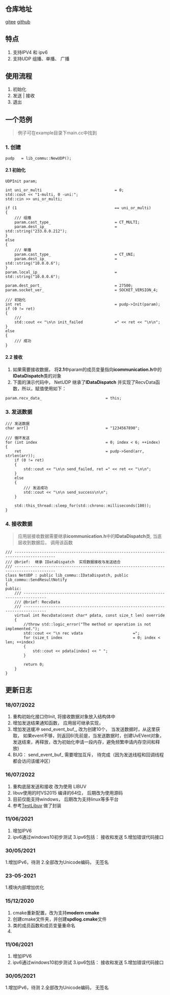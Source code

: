 
## 仓库地址
[gitee](https://gitee.com/mohistH/lib_udp)
[github](https://github.com/mohistH/lib_udp)


## 特点
 1. 支持IPV4 和 ipv6 
 2. 支持UDP 组播、单播、 广播


## 使用流程
 1. 初始化 
 2. 发送 | 接收
 3. 退出

## 一个范例
> 例子可在example目录下main.cc中找到

### 1. 创建
```
pudp   = lib_commu::NewUDP();
```

#### 2.1 初始化
```
UDPInit param;

int uni_or_multi                                = 0;
std::cout << "1-multi, 0 -uni:";
std::cin >> uni_or_multi;

if (1                                           == uni_or_multi)
{
	/// 组播
	param.cast_type_                            = CT_MULTI;
	param.dest_ip_                              = std::string("233.0.0.212");
}
else
{
	/// 单播
	param.cast_type_                            = CT_UNI;
	param.dest_ip_                              = std::string("10.0.0.6");
}
param.local_ip_                                 = std::string("10.0.0.6");

param.dest_port_                                = 27500;
param.socket_ver_                               = SOCKET_VERSION_4;

/// 初始化
int ret                                         = pudp->Init(param);
if (0 != ret)
{
	///
	std::cout << "\n\n init_failed              =" << ret << "\n\n";
}
else
{
	/// 成功
}
``` 
#### 2.2 接收
 1. 如果需要接收数据， 将**2.1**中param的成员变量指向**icommunication.h**中的**IDataDispatch**类的对象
 2. 下面的演示代码中， NetUDP 继承了**IDataDispatch** 并实现了RecvData函数，所以，赋值使用如下：
```
param.recv_data_							= this;
```

### 3. 发送数据
```
/// 发送数据
char arr[]                              	= "1234567890";

/// 循环发送
for (int index                              = 0; index < 6; ++index)
{
	ret                                     = pudp->Send(arr, strlen(arr));
	if (0 != ret)
	{
		std::cout << "\n\n send_failed, ret =" << ret << "\n\n";
	}
	else
	{
		/// 发送成功
		std::cout << "\n\n send_success\n\n";
	}

	std::this_thread::sleep_for(std::chrono::milliseconds(100));
}
```

### 4. 接收数据
> 应用层接收数据需要继承**icommunication.h**中的**IDataDispatch**类, 当底层收到数据后， 调用该函数
```
/// ----------------------------------------------------------------------------------------
/// @brief:  继承 IDataDispatch  实现数据接收与发送结合
/// ----------------------------------------------------------------------------------------
class NetUDP : public lib_commu::IDataDispatch, public lib_commu::SendResultNotify
{
public:
	/// --------------------------------------------------------------------------------
	/// @brief: RecvData
	/// --------------------------------------------------------------------------------
	virtual int RecvData(const char* pdata, const size_t len) override
	{
		//throw std::logic_error("The method or operation is not implemented.");
		std::cout << "\n rec vdata                      =";
		for (size_t index                               = 0; index < len; ++index)
		{
			std::cout << pdata[index] << " ";
		}

		return 0;
	}
}
```




## 更新日志

### 18/07/2022 
 1. 重构初始化接口你Init, 将接收数据对象放入结构体中
 2. 增加发送结果通知函数， 应用层可继承实现，
 3. 增加发送缓冲 send_event_buf_, 改为创建10个， 当发送数据时，从这里获取， 如果event不够，则返回6(先前是，当发送数据时，创建UvEVent对象， 发送结束，再释放，改为初始化申请一段内存，避免频繁申请内存空间和释放)
 4. BUG： send_event_buf_ 需要增加互斥， 待完成（因为发送线程和回调线程都会访问该缓冲区）



### 16/07/2022
 1. 重构底层发送和接收 改为使用 LIBUV
 2. libuv使用的时VS2015 编译的64位， 后期改为使用源码
 3. 目前仅能支持windows， 后期改为支持linux等多平台
 4. 参考[TestLibuv](https://github.com/zym479466697/TestLibuv) 做了封装


### 11/06/2021
 1. 增加IPV6
 2. ipv6通过windows10初步测试
 3.ipv6包括： 接收和发送
 5.增加错误代码接口


### 30/05/2021
  1.增加IPv6，待测
  2.全部改为Unicode编码， 无签名


### 23-05-2021
  1.模块内部增加优化

### 15/12/2020
  1. cmake重新配置，改为支持**modern cmake**
  2. 创建cmake文件夹，并创建**spdlog.cmake**文件
  3. 类的成员函数和成员变量重命名
  4. 

### 11/06/2021
 1. 增加IPV6
 2. ipv6通过windows10初步测试
 3.ipv6包括： 接收和发送
 5.增加错误代码接口

### 30/05/2021
  1.增加IPv6，待测
  2.全部改为Unicode编码， 无签名
